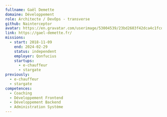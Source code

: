 ```yaml
---
fullname: Gaël Demette
domaine: Développement
role: Architecte / DevOps - transverse
github: Nainterceptor
avatar: https://en.gravatar.com/userimage/53004539/23bd2603f42dca4c1fcd2348ca3d1887.jpeg
link: https://gael-demette.fr/
missions:
  - start: 2018-11-09
    end: 2024-02-29
    status: independent
    employer: Qonfucius
    startups:
      - e-chauffeur
      - stargate
previously:
  - e-chauffeur
  - stargate
competences:
  - Coaching
  - Développement Frontend
  - Développement Backend
  - Administration Système
---
```

